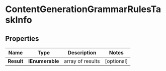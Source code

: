 # ContentGenerationGrammarRulesTaskInfo


## Properties

| Name | Type | Description | Notes |
|------------ | ------------- | ------------- | -------------|
**Result** | **IEnumerable<ContentGenerationGrammarRulesResultInfo>** | array of results |[optional]|